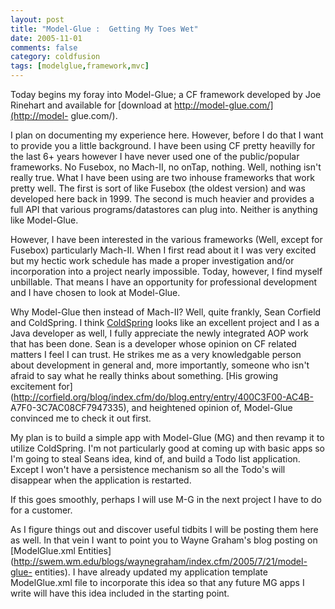```yaml
---
layout: post
title: "Model-Glue :  Getting My Toes Wet"
date: 2005-11-01
comments: false
category: coldfusion
tags: [modelglue,framework,mvc]
---
```

Today begins my foray into Model-Glue; a CF framework developed by Joe
Rinehart and available for [download at http://model-glue.com/](http://model-
glue.com/).  

I plan on documenting my experience here. However, before I do that I want to
provide you a little background. I have been using CF pretty heavilly for the
last 6+ years however I have never used one of the public/popular frameworks.
No Fusebox, no Mach-II, no onTap, nothing. Well, nothing isn't really true.
What I have been using are two inhouse frameworks that work pretty well. The
first is sort of like Fusebox (the oldest version) and was developed here back
in 1999. The second is much heavier and provides a full API that various
programs/datastores can plug into. Neither is anything like Model-Glue.  

However, I have been interested in the various frameworks (Well, except for
Fusebox) particularly Mach-II. When I first read about it I was very excited
but my hectic work schedule has made a proper investigation and/or
incorporation into a project nearly impossible. Today, however, I find myself
unbillable. That means I have an opportunity for professional development and
I have chosen to look at Model-Glue.  

Why Model-Glue then instead of Mach-II? Well, quite frankly, Sean Corfield and
ColdSpring. I think [ColdSpring](http://www.coldspringframework.org/) looks
like an excellent project and I as a Java developer as well, I fully
appreciate the newly integrated AOP work that has been done. Sean is a
developer whose opinion on CF related matters I feel I can trust. He strikes
me as a very knowledgable person about development in general and, more
importantly, someone who isn't afraid to say what he really thinks about
something. [His growing excitement
for](http://corfield.org/blog/index.cfm/do/blog.entry/entry/400C3F00-AC4B-
A7F0-3C7AC08CF7947335), and heightened opinion of, Model-Glue convinced me to
check it out first.  

My plan is to build a simple app with Model-Glue (MG) and then revamp it to
utilize ColdSpring. I'm not particularly good at coming up with basic apps so
I'm going to steal Seans idea, kind of, and build a Todo list application.
Except I won't have a persistence mechanism so all the Todo's will disappear
when the application is restarted.  

If this goes smoothly, perhaps I will use M-G in the next project I have to do
for a customer.  

As I figure things out and discover useful tidbits I will be posting them here
as well. In that vein I want to point you to Wayne Graham's blog posting on
[ModelGlue.xml
Entities](http://swem.wm.edu/blogs/waynegraham/index.cfm/2005/7/21/model-glue-
entities). I have already updated my application template ModelGlue.xml file
to incorporate this idea so that any future MG apps I write will have this
idea included in the starting point.
